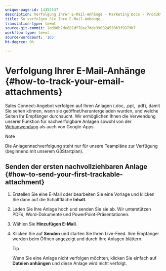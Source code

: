 ```yaml
---
unique-page-id: 14352537
description: Verfolgung Ihrer E-Mail-Anhänge - Marketing Docs - Produktdokumentation
title: So verfolgen Sie Ihre E-Mail-Anhänge
translation-type: tm+mt
source-git-commit: 1dd80b7de801df78ac7dde39002455063f9979b7
workflow-type: tm+mt
source-wordcount: '165'
ht-degree: 0%

---
```



# Verfolgung Ihrer E-Mail-Anhänge {#how-to-track-your-email-attachments}

Sales Connect-Angebot verfolgen auf Ihren Anlagen (.doc, .ppt, .pdf), damit Sie sehen können, wann sie geöffnet/heruntergeladen wurden, und welche Seiten Ihr Empfänger durchsucht. Wir ermöglichen Ihnen die Verwendung unserer Funktion für nachverfolgbare Anlagen sowohl von der [Webanwendung](https://toutapp.com/login) als auch von Google-Apps.

>[!NOTE]
>
>Die Anlagennachverfolgung steht nur für unsere Teampläne zur Verfügung (beginnend mit unserem G3Startplan).

## Senden der ersten nachvollziehbaren Anlage {#how-to-send-your-first-trackable-attachment}

1. Erstellen Sie eine E-Mail oder bearbeiten Sie eine Vorlage und klicken Sie dann auf die Schaltfläche **Inhalt**.

1. Laden Sie Ihre Anlage hoch und senden Sie sie ab. Wir unterstützen PDFs, Word-Dokumente und PowerPoint-Präsentationen.

1. Wählen Sie **Hinzufügen E-Mail**.

1. Klicken Sie auf **Senden** und starten Sie Ihren Live-Feed. Ihre Empfänger werden beim Öffnen angezeigt und durch Ihre Anlagen blättern.

   >[!TIP]
   >
   >Wenn Sie eine Anlage nicht verfolgen möchten, klicken Sie einfach auf **Dateien anhängen** und diese Anlage wird nicht verfolgt.
